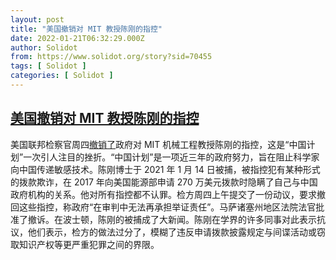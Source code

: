 ```yaml
---
layout: post
title: "美国撤销对 MIT 教授陈刚的指控"
date: 2022-01-21T06:32:29.000Z
author: Solidot
from: https://www.solidot.org/story?sid=70455
tags: [ Solidot ]
categories: [ Solidot ]
---
```

<!--1642746749000-->
[美国撤销对 MIT 教授陈刚的指控](https://www.solidot.org/story?sid=70455)
------

<div>
美国联邦检察官周四<a href="https://cn.nytimes.com/usa/20220121/gang-chen-mit-china-initiative/">撤销了</a>政府对 MIT 机械工程教授陈刚的指控，这是“中国计划”一次引人注目的挫折。“中国计划”是一项近三年的政府努力，旨在阻止科学家向中国传递敏感技术。陈刚博士于 2021 年 1 月 14 日被捕，被指控犯有某种形式的拨款欺诈，在 2017 年向美国能源部申请 270 万美元拨款时隐瞒了自己与中国政府机构的关系。他对所有指控都不认罪。检方周四上午提交了一份动议，要求撤回这些指控，称政府“在审判中无法再承担举证责任”。马萨诸塞州地区法院法官批准了撤诉。在波士顿，陈刚的被捕成了大新闻。陈刚在学界的许多同事对此表示抗议，他们表示，检方的做法过分了，模糊了违反申请拨款披露规定与间谍活动或窃取知识产权等更严重犯罪之间的界限。
</div>
